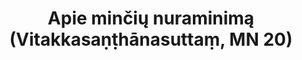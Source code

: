 ---
layout: page
title: 'Apie minčių nuraminimą (Vitakkasaṇṭhānasuttaṃ, MN 20)'
category: vidutinio
index: 
  - Meditacija
sortIndex: 20
tags:
  - Meditacija
image:
  feature: Burmese.jpg
published: true
suttacentral: mn20
---